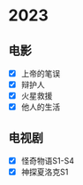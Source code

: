 # 2023

## 电影

- [x] 上帝的笔误 <!-- 1.2 -->
- [x] 辩护人 <!-- 1.22 -->
- [x] 火星救援 <!-- 1.25 -->
- [x] 他人的生活 <!-- 1.27 -->

## 电视剧

- [x] 怪奇物语S1-S4 <!-- 1.7 -->
- [x] 神探夏洛克S1 <!-- 1.26 -->
